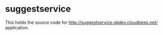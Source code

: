 suggestservice
==============


This holds the source code for http://suggestservice.gkdev.cloudbees.net/ application.
